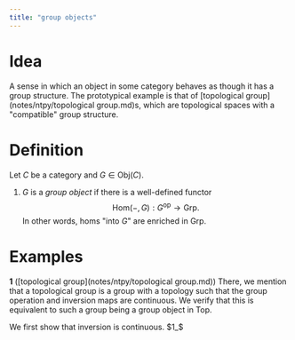 ```yaml
---
title: "group objects"
---
```


# Idea
A sense in which an object in some category behaves as though it has a group structure. The prototypical example is that of [topological group](notes/ntpy/topological group.md)s, which are topological spaces with a "compatible" group structure.

# Definition
Let $C$ be a category and $G\in \text{Obj}(C)$.
1. $G$ is a *group object* if there is a well-defined functor $$\text{Hom}(-,G):G^\text{op}\to\text{Grp}.$$ In other words, homs "into $G$" are enriched in $\text{Grp}$.

# Examples
**1** ([topological group](notes/ntpy/topological group.md))
There, we mention that a topological group is a group with a topology such that the group operation and inversion maps are continuous. We verify that this is equivalent to such a group being a group object in $\text{Top}$.

We first show that inversion is continuous. $1_$